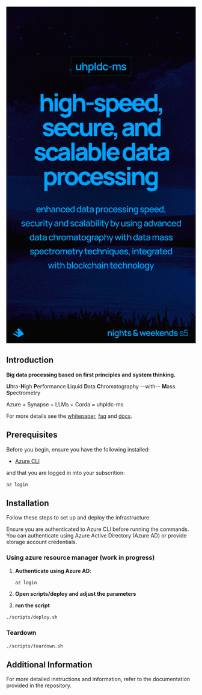 <!-- markdownlint-disable-next-line MD041 -->
![uhpldc-ms](docs/promo.png)

## Introduction

**Big data processing based on first principles and system thinking.**

**U**ltra-**H**igh **P**erformance **L**iquid **D**ata **C**hromatography --with-- **M**ass **S**pectrometry

Azure + Synapse + LLMs + Corda = uhpldc-ms

For more details see the [whitepaper](docs/whitepaper/whitepaper_to_be_pdf.md), [faq](docs/faq.md) and [docs](docs/).

## Prerequisites

Before you begin, ensure you have the following installed:

- [Azure CLI](https://docs.microsoft.com/en-us/cli/azure/install-azure-cli)

and that you are logged in into your subscrition:

```sh
az login
```

## Installation

Follow these steps to set up and deploy the infrastructure:

Ensure you are authenticated to Azure CLI before running the commands. You can authenticate using Azure Active Directory (Azure AD) or provide storage account credentials.

### Using azure resource manager (work in progress)

1. **Authenticate using Azure AD**:

    ```sh
    az login
    ```

2. **Open scripts/deploy and adjust the parameters**
3. **run the script**

```sh
./scripts/deploy.sh
```

### Teardown

```sh
./scripts/teardown.sh
```

## Additional Information

For more detailed instructions and information, refer to the documentation provided in the repository.
